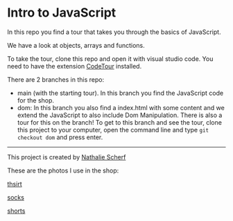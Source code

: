 # Intro to JavaScript

In this repo you find a tour that takes you through the basics of JavaScript. 

We have a look at objects, arrays and functions. 

To take the tour, clone this repo and open it with visual studio code. You need to have the extension [CodeTour](https://marketplace.visualstudio.com/items?itemName=vsls-contrib.codetour)  installed. 


There are 2 branches in this repo:
- main (with the starting tour). In this branch you find the JavaScript code for the shop. 
- dom: In this branch you also find a index.html with some content and we extend the JavaScript to also include Dom Manipulation. There is also a tour for this on the branch! To get to this branch and see the tour, clone this project to your computer, open the command line and type `git checkout dom` and press enter. 


----
This project is created by [Nathalie Scherf](https://github.com/NathalieScherf)


These are the photos I use in the shop:

[thsirt](https://unsplash.com/photos/Won79_9oUEk?utm_source=unsplash&utm_medium=referral&utm_content=creditShareLink)

[socks](https://unsplash.com/photos/XMg8GBzNmgA?utm_source=unsplash&utm_medium=referral&utm_content=creditShareLink)

[shorts](https://unsplash.com/photos/Hd4nlxLgIbA?utm_source=unsplash&utm_medium=referral&utm_content=creditShareLink)